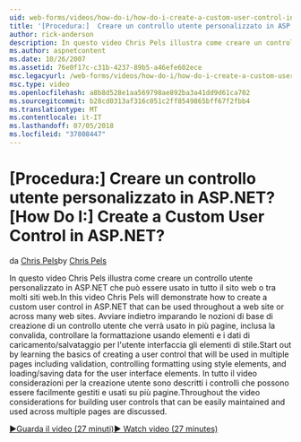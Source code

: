 ```yaml
---
uid: web-forms/videos/how-do-i/how-do-i-create-a-custom-user-control-in-aspnet
title: '[Procedura:]  Creare un controllo utente personalizzato in ASP.NET? | Microsoft Docs'
author: rick-anderson
description: In questo video Chris Pels illustra come creare un controllo utente personalizzato in ASP.NET che può essere usato in tutto il sito web o tra molti siti web. Sta....
ms.author: aspnetcontent
ms.date: 10/26/2007
ms.assetid: 76e0f17c-c31b-4237-89b5-a46efe602ece
msc.legacyurl: /web-forms/videos/how-do-i/how-do-i-create-a-custom-user-control-in-aspnet
msc.type: video
ms.openlocfilehash: a8b8d528e1aa569798ae892ba3a41dd9d61ca702
ms.sourcegitcommit: b28cd0313af316c051c2ff8549865bff67f2fbb4
ms.translationtype: MT
ms.contentlocale: it-IT
ms.lasthandoff: 07/05/2018
ms.locfileid: "37808447"
---
```

<a name="how-do-i--create-a-custom-user-control-in-aspnet"></a><span data-ttu-id="22909-105">[Procedura:]  Creare un controllo utente personalizzato in ASP.NET?</span><span class="sxs-lookup"><span data-stu-id="22909-105">[How Do I:]  Create a Custom User Control in ASP.NET?</span></span>
====================
<span data-ttu-id="22909-106">da [Chris Pels](https://twitter.com/chrispels)</span><span class="sxs-lookup"><span data-stu-id="22909-106">by [Chris Pels](https://twitter.com/chrispels)</span></span>

<span data-ttu-id="22909-107">In questo video Chris Pels illustra come creare un controllo utente personalizzato in ASP.NET che può essere usato in tutto il sito web o tra molti siti web.</span><span class="sxs-lookup"><span data-stu-id="22909-107">In this video Chris Pels will demonstrate how to create a custom user control in ASP.NET that can be used throughout a web site or across many web sites.</span></span> <span data-ttu-id="22909-108">Avviare indietro imparando le nozioni di base di creazione di un controllo utente che verrà usato in più pagine, inclusa la convalida, controllare la formattazione usando elementi e i dati di caricamento/salvataggio per l'utente interfaccia gli elementi di stile.</span><span class="sxs-lookup"><span data-stu-id="22909-108">Start out by learning the basics of creating a user control that will be used in multiple pages including validation, controlling formatting using style elements, and loading/saving data for the user interface elements.</span></span> <span data-ttu-id="22909-109">In tutto il video considerazioni per la creazione utente sono descritti i controlli che possono essere facilmente gestiti e usati su più pagine.</span><span class="sxs-lookup"><span data-stu-id="22909-109">Throughout the video considerations for building user controls that can be easily maintained and used across multiple pages are discussed.</span></span>

[<span data-ttu-id="22909-110">&#9654;Guarda il video (27 minuti)</span><span class="sxs-lookup"><span data-stu-id="22909-110">&#9654; Watch video (27 minutes)</span></span>](https://channel9.msdn.com/Blogs/ASP-NET-Site-Videos/how-do-i-create-a-custom-user-control-in-aspnet)
